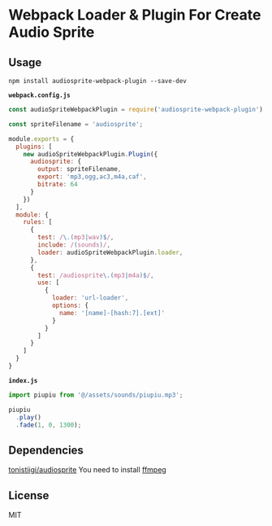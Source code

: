 # Webpack Loader & Plugin For Create Audio Sprite 

## Usage

```
npm install audiosprite-webpack-plugin --save-dev
```

**`webpack.config.js`**

```javascript
const audioSpriteWebpackPlugin = require('audiosprite-webpack-plugin');

const spriteFilename = 'audiosprite';

module.exports = {
  plugins: [
    new audioSpriteWebpackPlugin.Plugin({
      audiosprite: {
        output: spriteFilename,
        export: 'mp3,ogg,ac3,m4a,caf',
        bitrate: 64
      }
    })
  ],
  module: {
    rules: [
      {
        test: /\.(mp3|wav)$/,
        include: /(sounds)/,
        loader: audioSpriteWebpackPlugin.loader,
      },
      {
        test: /audiosprite\.(mp3|m4a)$/,
        use: [
          {
            loader: 'url-loader',
            options: {
              name: '[name]-[hash:7].[ext]'
            }
          }
        ]
      }
    ]
  }
}
```

**`index.js`**

```javascript
import piupiu from '@/assets/sounds/piupiu.mp3';

piupiu
  .play()
  .fade(1, 0, 1300);
```

## Dependencies

[tonistiigi/audiosprite](https://github.com/tonistiigi/audiosprite#dependencies)
You need to install [ffmpeg](https://www.ffmpeg.org/)

## License

MIT
